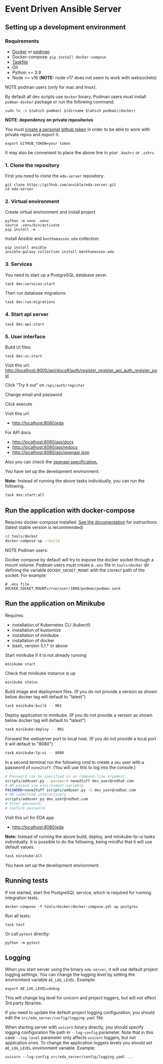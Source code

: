# Event Driven Ansible Server

## Setting up a development environment

### Requirements

- [Docker](https://docs.docker.com/engine/install/) or [podman](https://podman.io/getting-started/installation)
- Docker-compose: `pip install docker-compose`
- [Taskfile](https://taskfile.dev/installation/)
- Git
- Python >= 3.9
- Node >= v16 (**NOTE:** node v17 does not seem to work with websockets)

NOTE podman users (only for mac and linux):

By default all dev scripts use `docker` binary. Podman users must install `podman-docker` package or run the following command:

```
sudo ln -s $(which podman) $(dirname $(which podman)/docker)
```

**NOTE: dependency on private repositories**

You must [create a personal github token](https://docs.github.com/en/enterprise-server@3.4/authentication/keeping-your-account-and-data-secure/creating-a-personal-access-token) in order to be able to work with private repos and export it:

```
export GITHUB_TOKEN=your token
```

It may also be convenient to place the above line in your `.bashrc` or `.zshrc`.

### 1. Clone the repository

First you need to clone the `eda-server` repository:

```shell
git clone https://github.com/ansible/eda-server.git
cd eda-server
```

### 2. Virtual environment

Create virtual environment and install project

```shell
python -m venv .venv
source .venv/bin/activate
pip install -e .
```

Install Ansible and `benthomasson.eda` collection:

```shell
pip install ansible
ansible-galaxy collection install benthomasson.eda
```

### 3. Services

You need to start up a PostgreSQL database sever.

```shell
task dev:services:start
```

Then run database migrations:

```shell
task dev:run:migrations
```

### 4. Start api server

```shell
task dev:api:start
```

### 5. User interface

Build UI files:

```shell
task dev:ui:start
```

Visit this url: <http://localhost:9000/api/docs#/auth/register_register_api_auth_register_post>

Click "Try it out" on `/api/auth/register`

Change email and password

Click execute

Visit this url:

- <http://localhost:8080/eda>

For API docs

- <http://localhost:8080/api/docs>
- <http://localhost:8080/api/redocs>
- <http://localhost:8080/api/openapi.json>

Also you can check the [openapi specification.](http://localhost/docs)

You have set up the development environment.

**Note:**
  Instead of running the above tasks individually, you can run the following.

```sh
task dev:start:all
```

## Run the application with docker-compose

Requires docker-compose installed. [See the documentation](https://docs.docker.com/compose/install/) for instructions. (latest stable version is recommended)

```sh
cd tools/docker
docker-compose up --build
```

NOTE Podman users:

Docker compose by default will try to expose the docker socket through a mount volume. Podman users must create a `.env` file in `tools/docker` dir defining the variable `DOCKER_SOCKET_MOUNT` with the correct path of the socket. For example:

```
# .env file
DOCKER_SOCKET_MOUNT=/run/user/1000/podman/podman.sock
```

## Run the application on Minikube

Requires:

- installation of Kubernetes CLI (kubectl)
- installation of kustomize
- installation of minikube
- installation of docker
- bash, version 5.1.* or above

Start minikube if it is not already running

```sh
minikube start
```

Check that minikube instance is up

```sh
minikube status
```

Build image and deployment files.
(If you do not provide a version as shown below docker tag will default to "latest")

```sh
task minikube:build -- 001
```

Deploy application to minikube.
(If you do not provide a version as shown below docker tag will default to "latest")

```sh
task minikube:deploy -- 001
```

Forward the webserver port to local host.
(If you do not provide a local port it will default to "8080")

```sh
task minikube:fp:ui -- 8080
```

In a second terminal run the following cmd to create a `dev` user with a password of `none2tuff`.
(You will use this to log into the console.)

```sh
# Password can be specified as an command-line argument:
scripts/adduser.py --password none2tuff dev_user@redhat.com
# OR passed via environment variable
PASSWORD=none2tuff scripts/adduser.py -E dev_user@redhat.com
# OR submitted interactively
scripts/adduser.py dev_user@redhat.com
# Enter password: 
# Confirm password: 
```

Visit this url for EDA app

- <http://localhost:8080/eda>

**Note:**
  Instead of running the above build, deploy, and minikube-fp-ui tasks individually.
  It is possible to do the following, being mindful that it will use default values.

```sh
task minikube:all
```

You have set up the development environment.

## Running tests

If not started, start the PostgreSQL service, which is required for running integration tests.

```shell
docker-compose -f tools/docker/docker-compose.yml up postgres
```

Run all tests:

```shell
task test
```

Or call `pytest` directly:

```shell
python -m pytest 
```

## Logging

When you start server using the binary `eda-server`, it will use default project
logging settings. You can change the logging level by setting the environment variable
`AE_LOG_LEVEL`. Example:

```shell
export AE_LOG_LEVEL=debug
```

This will change log level for uvicorn and project loggers, but will not affect 3rd party libraries.

If you need to update the default project logging configuration, you should edit the
`src/eda_server/config/logging.yaml` file.

When starting server with `uvicorn` binary directly, you should specify logging configuration
file path in `--log-config` parameter. Note that in this case `--log-level` parameter only
affects `uvicorn` loggers, but not application ones. To change the application loggers levels
you should set `AE_LOG_LEVEL` environment variable. Example:

```shell
uvicorn --log-config src/eda_server/config/logging.yaml ...
```
